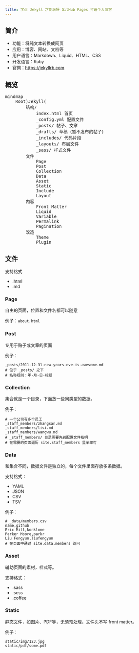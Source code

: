```yaml
---
title: 学点 Jekyll 才能玩好 GitHub Pages 打造个人博客
---
```

<script type="module">
  import mermaid from 'https://cdn.jsdelivr.net/npm/mermaid@10/dist/mermaid.esm.min.mjs';
</script>

## 简介
- 功能：将纯文本转换成网页
- 应用：博客、网站、文档等
- 用户语言：Markdown、Liquid、HTML、CSS
- 开发语言：Ruby
- 官网：https://jekyllrb.com

## 概览
<pre class="mermaid">
mindmap
	Root)Jekyll(
		结构/
			index.html 首页
			_config.yml 配置文件
			_posts/ 帖子、文章
			_drafts/ 草稿（暂不发布的帖子）
			_includes/ 代码片段
			_layouts/ 布局文件
			_sass/ 样式文件
		文件
			Page
			Post
			Collection
			Data
			Asset
			Static
			Include
			Layout
		内容
			Front Matter
			Liquid
			Variable
			Permalink
			Pagination
		改造
			Theme
			Plugin
</pre>

## 文件
支持格式
- .html
- .md

### Page
自由的页面，位置和文件名都可以随意

例子：`about.html`

### Post
专用于贴子或文章的页面

例子：
```
_posts/2011-12-31-new-years-eve-is-awesome.md
# 位于 _posts/ 之下
# 名称规则：年-月-日-标题
```

### Collection
集合就是一个目录，下面放一些同类型的数据。

例子：
```
# 一个公司有多个员工
_staff_members/zhangsan.md
_staff_members/lisi.md
_staff_members/wangwu.md
# _staff_members/ 目录需要先到配置文件指明
# 在需要的页面遍历 site.staff_members 显示即可
```

### Data
和集合不同，数据文件是独立的，每个文件里面存放多条数据。

支持格式：
- YAML
- JSON
- CSV
- TSV

例子：
```
# _data/members.csv
name,github
Eric Mill,konklone
Parker Moore,parkr
Liu Fengyun,liufengyun
# 在页面中通过 site.data.members 访问
```

### Asset
辅助页面的素材，样式等。

支持格式：
- .sass
- .scss
- .coffee

### Static
静态文件，如图片、PDF等，无须预处理，文件头不写 front matter。

例子：
```
static/img/123.jpg
static/pdf/some.pdf
```